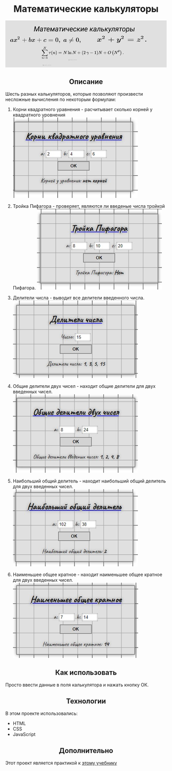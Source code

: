 <h1 align="center">Математические калькуляторы</h1>

![Математические калькуляторы](readme-img.png)

<h2 align="center">Описание</h2>

Шесть разных калькуляторов, которые позволяют произвести несложные вычисления по некоторым формулам:
1. Корни квадратного уравнения - расчитывает сколько корней у квадратного уровнения
![Корни квадратного уравнения](screenshots/1.jpg)

2. Тройка Пифагора - проверяет, являются ли введеные числа тройкой Пифагора.
![Тройка Пифагора](screenshots/2.jpg)

3. Делители числа - выводит все делители введенного числа.
![Делители числа](screenshots/3.jpg)

4. Общие делители двух чисел - находит общие делители для двух введенных чисел.
![Общие делители двух чисел](screenshots/4.jpg)

5. Наибольший общий делитель - находит наибольший общий делитель для двух введенных чисел.
![Наибольший общий делитель](screenshots/5.jpg)

6. Наименьшее общее кратное - находит наименьшее общее кратное для двух введенных чисел.
![Наименьшее общее кратное](screenshots/6.jpg)

<h2 align="center">Как использовать</h2>

Просто ввести данные в поля калькулятора и нажать кнопку ОК.

<h2 align="center">Технологии</h2>

В этом проекте использовались: 
* HTML
* CSS
* JavaScript

<h2 align="center">Дополнительно</h2>

Этот проект является практикой к [этому учебнику](http://code.mu/ru/javascript/book/practice/)



